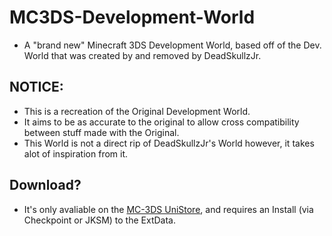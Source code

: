# MC3DS-Development-World
- A "brand new" Minecraft 3DS Development World, based off of the Dev. World that was created by and removed by DeadSkullzJr.

## NOTICE:
- This is a recreation of the Original Development World.
- It aims to be as accurate to the original to allow cross compatibility between stuff made with the Original.
- This World is not a direct rip of DeadSkullzJr's World however, it takes alot of inspiration from it.

## Download?
- It's only avaliable on the [MC-3DS UniStore](https://github.com/Minecraft-3DS-Community/minecraft-3ds-unistore), and requires an Install (via Checkpoint or JKSM) to the ExtData.
